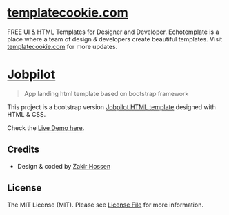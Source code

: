 # [templatecookie.com](https://templatecookie.com)
FREE UI & HTML Templates for Designer and Developer. Echotemplate is a place where a team of design & developers create beautiful templates. Visit [templatecookie.com](https://templatecookie.com) for more updates.

# [Jobpilot](https://jobpilot-html.netlify.app/)

> App landing html template based on bootstrap framework

This project is a bootstrap version [Jobpilot HTML template](https://jobpilot-html.netlify.app/) designed with HTML & CSS.

Check the [Live Demo here](https://jobpilot-html.netlify.app/).


## Credits
- Design & coded by [Zakir Hossen](https://github.com/devzakir)

## License
The MIT License (MIT). Please see [License File](LICENSE.md) for more information.
